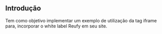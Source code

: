 ## Introdução
Tem como objetivo implementar um exemplo de utilização da tag iframe para, incorporar o white label Reufy em seu site.